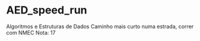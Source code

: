 # AED_speed_run
Algoritmos e Estruturas de Dados
  Caminho mais curto numa estrada, correr com NMEC
  Nota: 17
